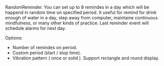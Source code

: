 RandomReminder.
You can set up to 8 remindes in a day which will be happend in random time on specified period.
It useful for remind for drink enough of water in a day, step away from computer, maintaine continuous mindfulness, or many other kinds of practice. 
Last reminder event will schedule alarms for next day.

Options:
- Number of remindes on period.
- Custom period (start / stop time).
- Vibration pattern ( once or solid ).
Support rectangle and round display.
